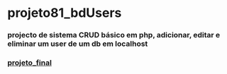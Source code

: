 # projeto81_bdUsers
### projecto de sistema CRUD básico em php, adicionar, editar e eliminar um user de um db em localhost
### [projeto_final](https://projeto-81.herokuapp.com/)


